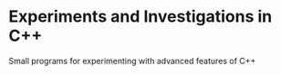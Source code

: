 # Experiments and Investigations in C++
Small programs for experimenting with advanced features of C++

